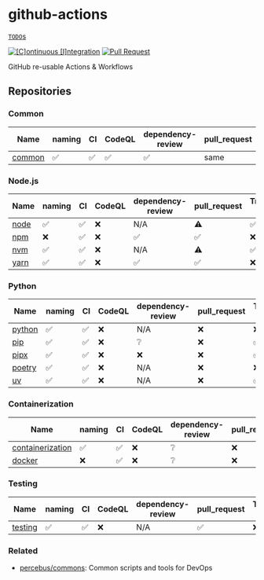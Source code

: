 # github-actions

[`TODO`s](./TODO.md)

[![[C]ontinuous [I]ntegration](https://github.com/percebus/github-actions/actions/workflows/always.yml/badge.svg)](https://github.com/percebus/github-actions/actions/workflows/always.yml) [![Pull Request](https://github.com/percebus/github-actions/actions/workflows/pull_request.yml/badge.svg?event=pull_request)](https://github.com/percebus/github-actions/actions/workflows/pull_request.yml)

GitHub re-usable Actions &amp; Workflows

## Repositories

### Common

| Name                                                        | naming | CI  | CodeQL | dependency-review | pull_request | Trigger 1x | Tests | semantic-release |
| ----------------------------------------------------------- | ------ | --- | ------ | ----------------- | ------------ | ---------- | ----- | ---------------- |
| [common](https://github.com/percebus/github-actions-common) | ✅     | ✅  | ✅     | ✅                | same         | ✅         | ✅    | ❌               |

### Node.js

| Name                                                    | naming | CI  | CodeQL | dependency-review | pull_request | Trigger 1x | Tests | semantic-release |
| ------------------------------------------------------- | ------ | --- | ------ | ----------------- | ------------ | ---------- | ----- | ---------------- |
| [node](https://github.com/percebus/github-actions-node) | ✅     | ✅  | ❌     | N/A               | ⚠️           | ✅         | ✅    | ❌               |
| [npm](https://github.com/percebus/github-actions-npm)   | ❌     | ✅  | ❌     | ✅                | ✅           | ❌         | ✅    | ❌               |
| [nvm](https://github.com/percebus/github-actions-nvm)   | ✅     | ✅  | ❌     | N/A               | ⚠️           | ✅         | ✅    | ❌               |
| [yarn](https://github.com/percebus/github-actions-yarn) | ✅     | ✅  | ❌     | ✅                | ✅           | ❌         | ✅    | ❌               |

### Python

| Name                                                        | naming | CI  | CodeQL | dependency-review | pull_request | Trigger 1x | Tests | semantic-release |
| ----------------------------------------------------------- | ------ | --- | ------ | ----------------- | ------------ | ---------- | ----- | ---------------- |
| [python](https://github.com/percebus/github-actions-python) | ✅     | ✅  | ❌     | N/A               | ❌           | ❌         | ✅    | ❌               |
| [pip](https://github.com/percebus/github-actions-pip)       | ✅     | ✅  | ❌     | ❔                | ❌           | ✅         | ✅    | ❌               |
| [pipx](https://github.com/percebus/github-actions-pipx)     | ✅     | ✅  | ❌     | ❌                | ❌           | ✅         | ✅    | ❌               |
| [poetry](https://github.com/percebus/github-actions-poetry) | ✅     | ✅  | ❌     | N/A               | ❌           | ❌         | ✅    | ❌               |
| [uv](https://github.com/percebus/github-actions-uv)         | ✅     | ✅  | ❌     | N/A               | ❌           | ✅         | ✅    | ❌               |

### Containerization

| Name                                                                            | naming | CI  | CodeQL | dependency-review | pull_request | Trigger 1x | Tests | semantic-release |
| ------------------------------------------------------------------------------- | ------ | --- | ------ | ----------------- | ------------ | ---------- | ----- | ---------------- |
| [containerization](https://github.com/percebus/github-actions-containerization) | ✅     | ✅  | ❌     | ❔                | ❌           | ❌         | ✅    | ❌               |
| [docker](https://github.com/percebus/github-actions-docker)                     | ❌     | ✅  | ❌     | ❔                | ❌           |            | ✅    | ❌               |

### Testing

| Name                                                          | naming | CI  | CodeQL | dependency-review | pull_request | Trigger 1x | Tests | semantic-release |
| ------------------------------------------------------------- | ------ | --- | ------ | ----------------- | ------------ | ---------- | ----- | ---------------- |
| [testing](https://github.com/percebus/github-actions-testing) | ✅     | ✅  | ❌     | N/A               | ✅           | ❌         | ✅    | ❌               |

### Related

- [percebus/commons](https://github.com/percebus/commons): Common scripts and tools for DevOps
